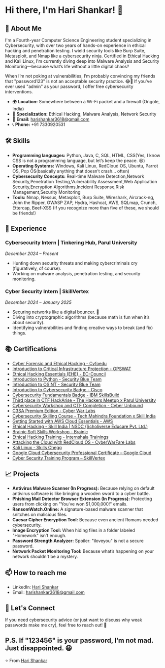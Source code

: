 # Hi there, I'm Hari Shankar! 👋

## 🚀 About Me


I'm a Fourth-year Computer Science Engineering student specializing in Cybersecurity, with over two years of hands-on experience in ethical hacking and penetration testing. I wield security tools like Burp Suite, Metasploit, and Nmap like a cybersecurity ninja. Certified in Ethical Hacking and Kali Linux, I'm currently diving deep into Malware Analysis and Security Monitoring—because what’s life without a little digital chaos?

When I’m not poking at vulnerabilities, I’m probably convincing my friends that "password123" is not an acceptable security practice. 😂🔐 If you’ve ever used "admin" as your password, I offer free cybersecurity interventions. 

- 🌍 **Location:** Somewhere between a Wi-Fi packet and a firewall (Ongole, India)
- 💎 **Specialization:** Ethical Hacking, Malware Analysis, Network Security
- 📧 **Email:** harishankar3618@gmail.com
- 📞 **Phone:** +91 7330920531
## 🛠 Skills

- **Programming languages:** Python, Java, C, SQL, HTML, CSS(Yes, I know CSS is not a programming language, but let’s keep the peace. 😆)
- **Operating Systems:** Windows, Kali Linux, RedCloud OS, Ubuntu, Parrot OS, Pop OS(basically anything that doesn’t crash… often)
- **Cybersecurity Concepts:** Real-time Malware Detection,Network Security,Penetration Testing,Vulnerability Assessment,Web Application Security,Encryption Algorithms,Incident Response,Risk Management,Security Monitoring
- **Tools:** Nmap, Nessus, Metasploit, Burp Suite, Wireshark, Aircrack-ng, John the Ripper, OWASP ZAP, Hydra, Hashcat, AWS, SQLmap, Crunch, Ettercap, Beef-XSS (If you recognize more than five of these, we should be friends!)

## 💼 Experience

### **Cybersecurity Intern | Tinkering Hub, Parul University**  
*December 2024 – Present*
- Hunting down security threats and making cybercriminals cry (figuratively, of course). 
- Working on malware analysis, penetration testing, and security monitoring.

### **Cyber Security Intern | SkillVertex**  
*December 2024 – January 2025*
- Securing networks like a digital bouncer. 🚧
- Diving into cryptographic algorithms (because math is fun when it’s about security). 
- Identifying vulnerabilities and finding creative ways to break (and fix) things.


## 📚 Certifications

- [Cyber Forensic and Ethical Hacking - Cyfoedu](https://drive.google.com/file/d/1E4kyQn6u441NfffMPsea9hO8gjXVNQrj/view?usp=sharing)
- [Introduction to Critical Infrastructure Protection - OPSWAT](https://drive.google.com/file/d/1yg-1ykn-RxxesM6lR17aVV-jvYDoWMGb/view?usp=sharing)
- [Ethical Hacking Essentials (EHE) - EC-Council](https://drive.google.com/file/d/1eyEHTRDB355i6Yj3xfEgVEpZaJRnABlY/view?usp=sharing)
- [Introduction to Python - Security Blue Team](https://drive.google.com/file/d/1I2MEa1TIxSSIfLpUgoH2yHhvL8ffgUti/view?usp=sharing)
- [Introduction to OSINT - Security Blue Team](https://drive.google.com/file/d/1rqbnjTVLhU_JJP0u65enAJVqbpGiLzB4/view?usp=drive_link)
- [Introduction to Cybersecurity Badge - Cisco](https://drive.google.com/file/d/19X-sLEpVVqdHqJghb5w44qgsuXy9baEm/view?usp=sharing)
- [Cybersecurity Fundamentals Badge - IBM SkillsBuild](https://drive.google.com/file/d/1bkGe4Q7Xy2bOY3S5B0Tl36G9mS5ZFc0z/view?usp=sharing)
- [Third place in CTF HackArise - The Hackers Meetup x Parul University](https://drive.google.com/file/d/1b4S9382SBozKYZHLrRs1MZSatXU8YHlj/view?usp=sharing)
- [Cybersecurity Workshop and CTF Completion - Cyber Unbound](https://drive.google.com/file/d/1VPgm8d6mPabn-6qgJ6q1p_0tl8eHx7TI/view?usp=sharing)
- [C3SA Premium Edition - Cyber War Labs](https://drive.google.com/file/d/1avL_TNumbz_qphLiIEq_Ve5k5W_IiHLA/view?usp=sharing)
- [Cybersecurity Skilling Course - Tech Mahindra Foundation x Skill India](https://drive.google.com/file/d/1ZQaFWuLUGMZ_nVLXqHuAFMudnVM7VL6e/view?usp=sharing)
- [Getting Started with AWS Cloud Essentials - AWS](https://drive.google.com/file/d/1Oq1lMqTooKgkkbCQIKBdSrhE82_c70Oj/view?usp=sharing)
- [Ethical Hacking - Skill India | NSDC (Scholiverse Educare Pvt. Ltd.)](https://drive.google.com/file/d/1mWcRDGaFjmvrUkEV1NlfcXHyuJuYyxyM/view?usp=sharing)
- [Brainic Soft Skills Workshop - Brainic](https://drive.google.com/file/d/1gglhM4SAfUGxbKMfbGd9yV4HlRkBWVfz/view?usp=sharing)
- [Ethical Hacking Training - Internshala Trainings](https://drive.google.com/file/d/13A12hc9EYDDERwYr4LCQfU-k-_W9wnPI/view?usp=sharing)
- [Attacking the Cloud with RedCloud OS - CyberWarFare Labs](https://drive.google.com/file/d/1CWZv2P-tJE2DJp-Pu2fP55DFb2xkkog8/view?usp=sharing)
- [Kali Linux - Skills Chegg](https://drive.google.com/file/d/1jbiJP-qMi0Y_GKpo0i0Eugx74tXCIFyl/view?usp=sharing)
- [Google Cloud Cybersecurity Professional Certificate – Google Cloud](https://drive.google.com/file/d/1vt76ZyXx1TGZAJgYhP_9IIIZBWY7yWO6/view?usp=sharing)
- [Cyber Security Training Program – SkillVertex](https://drive.google.com/file/d/1t5McH-0qkIDJ72Wa_S8870fRL75MkY3_/view?usp=sharing)

## 📈 Projects

- **Antivirus Malware Scanner (In Progress):** Because relying on default antivirus software is like bringing a wooden sword to a cyber battle.
- **Phishing Mail Detector Browser Extension (In Progress):** Protecting users from clicking on "You've won $1,000,000!" emails.
- **RansomWatch.Online:** A signature-based malware scanner that snitches on malicious files.
- **Caesar Cipher Encryption Tool:** Because even ancient Romans needed cybersecurity.
- **Image Encryption Tool:** When hiding files in a folder labeled "Homework" isn't enough.
- **Password Strength Analyzer:** Spoiler: "iloveyou" is not a secure password.
- **Network Packet Monitoring Tool:** Because what’s happening on your network shouldn't be a mystery.


## 📫 How to reach me

- LinkedIn: [Hari Shankar](https://www.linkedin.com/in/harishankar)
- Email: harishankar3618@gmail.com

## 🚀 Let's Connect

If you need cybersecurity advice (or just want to discuss why weak passwords make me cry), feel free to reach out! 🚀 

P.S. If "123456" is your password, I’m not mad. Just disappointed. 😆
---

⭐️ From [Hari Shankar](https://github.com/harishankar3618)
